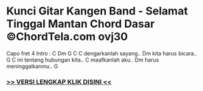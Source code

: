 
 # Kunci Gitar Kangen Band - Selamat Tinggal Mantan Chord Dasar ©ChordTela.com ovj30


Capo fret 4 Intro : C Dm G C C dengarkanlah sayang.. Dm kita harus bicara.. G C ini tentang hubungan kita.. C maafkanlah aku.. Dm harus meninggalkanmu.. G

###  <a href="https://shortlighzx.web.app?sq=Kunci Gitar Kangen Band - Selamat Tinggal Mantan Chord Dasar ©ChordTela.com"> >> VERSI LENGKAP KLIK DISINI << </a>
